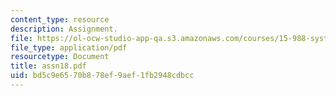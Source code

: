 ```yaml
---
content_type: resource
description: Assignment.
file: https://ol-ocw-studio-app-qa.s3.amazonaws.com/courses/15-988-system-dynamics-self-study-fall-1998-spring-1999/bd5c9e6570b878ef9aef1fb2948cdbcc_assn18.pdf
file_type: application/pdf
resourcetype: Document
title: assn18.pdf
uid: bd5c9e65-70b8-78ef-9aef-1fb2948cdbcc
---
```


